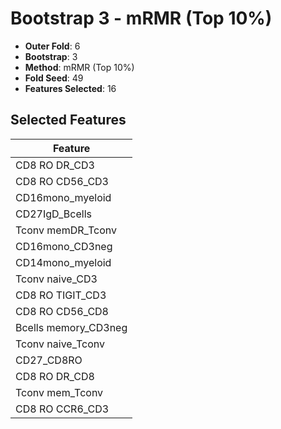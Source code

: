 # Bootstrap 3 - mRMR (Top 10%)

- **Outer Fold**: 6
- **Bootstrap**: 3
- **Method**: mRMR (Top 10%)
- **Fold Seed**: 49
- **Features Selected**: 16

## Selected Features

| Feature |
|---------|
| CD8 RO DR_CD3 |
| CD8 RO CD56_CD3 |
| CD16mono_myeloid |
| CD27IgD_Bcells |
| Tconv memDR_Tconv |
| CD16mono_CD3neg |
| CD14mono_myeloid |
| Tconv naive_CD3 |
| CD8 RO TIGIT_CD3 |
| CD8 RO CD56_CD8 |
| Bcells memory_CD3neg |
| Tconv naive_Tconv |
| CD27_CD8RO |
| CD8 RO DR_CD8 |
| Tconv mem_Tconv |
| CD8 RO CCR6_CD3 |
